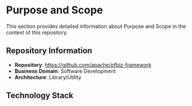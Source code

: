 # Purpose and Scope

This section provides detailed information about Purpose and Scope in the context of this repository.

## Repository Information

- **Repository**: https://github.com/apache/ofbiz-framework
- **Business Domain**: Software Development
- **Architecture**: Library/Utility

## Technology Stack


